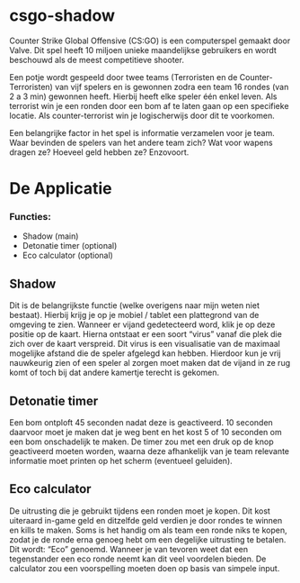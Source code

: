 # csgo-shadow 

<P>Counter Strike Global Offensive (CS:GO) is een computerspel gemaakt door Valve. Dit spel heeft 10 miljoen unieke maandelijkse gebruikers en wordt beschouwd als de meest competitieve shooter. </P>

<P>Een potje wordt gespeeld door twee teams (Terroristen en de Counter-Terroristen) van vijf spelers en is gewonnen zodra een team 16 rondes (van 2 a 3 min) gewonnen heeft. Hierbij heeft elke speler één enkel leven. Als terrorist win je een ronden door een bom af te laten gaan op een specifieke locatie. Als counter-terrorist win je logischerwijs door dit te voorkomen. </P>

<P>Een belangrijke factor in het spel is informatie verzamelen voor je team. Waar bevinden de spelers van het andere team zich? Wat voor wapens dragen ze? Hoeveel geld hebben ze? Enzovoort. </P>

<H1>De Applicatie</H1>

<H3>Functies:</H3>

<ul>
	<li>Shadow (main)</li>
	<li>Detonatie timer (optional)</li>
	<li>Eco calculator (optional)</li>
</ul>

<H2>Shadow</H2>

<P>Dit is de belangrijkste functie (welke overigens naar mijn weten niet bestaat). Hierbij krijg je op je mobiel / tablet een plattegrond van de omgeving te zien. Wanneer er vijand gedetecteerd word, klik je op deze positie op de kaart. Hierna ontstaat er een soort “virus” vanaf die plek die zich over de kaart verspreid. Dit virus is een visualisatie van de maximaal mogelijke afstand die de speler afgelegd kan hebben. 
Hierdoor kun je vrij nauwkeurig zien of een speler al zorgen moet maken dat de vijand in ze rug komt of toch bij dat andere kamertje terecht is gekomen. </P>

<H2>Detonatie timer</H2>

<P>Een bom ontploft 45 seconden nadat deze is geactiveerd. 10 seconden daarvoor moet je maken dat je weg bent en het kost 5 of 10 seconden om een bom onschadelijk te maken. De timer zou met een druk op de knop geactiveerd moeten worden, waarna deze afhankelijk van je team relevante informatie moet printen op het scherm (eventueel geluiden).</P>


<H2>Eco calculator</H2>

<P>De uitrusting die je gebruikt tijdens een ronden moet je kopen. Dit kost uiteraard in-game geld en ditzelfde geld verdien je door rondes te winnen en kills te maken. Soms is het handig om als team een ronde niks te kopen, zodat je de ronde erna genoeg hebt om een degelijke uitrusting te betalen. Dit wordt: “Eco” genoemd. Wanneer je van tevoren weet dat een tegenstander een eco ronde neemt kan dit veel voordelen bieden. De calculator zou een voorspelling moeten doen op basis van simpele input.</P>

